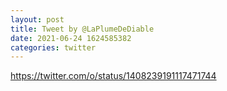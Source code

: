 ```yaml
--- 
layout: post 
title: Tweet by @LaPlumeDeDiable 
date: 2021-06-24 1624585382 
categories: twitter 
--- 
```

https://twitter.com/o/status/1408239191117471744